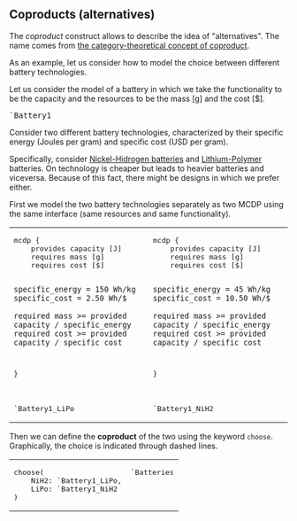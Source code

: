 ## Coproducts (alternatives)

The *coproduct* construct allows to describe the idea of
"alternatives". The name comes from [the category-theoretical concept
of coproduct][cat-coproduct].

[cat-coproduct]: https://en.wikipedia.org/wiki/Coproduct

As an example, let us consider how to model the choice
between different battery technologies.

Let us consider the model of a battery in which we take
the functionality to be the capacity
and the resources to be the mass [g] and the cost [$].


<pre class='mcdp' id='Battery1' style='display:none'>
mcdp {
	provides capacity [J]
	requires mass [g]
	requires cost [$]

	specific_energy = 150 Wh/kg
    specific_cost = 2.50 Wh/$

	required mass >= provided capacity / specific_energy
	required cost >= provided capacity / specific_cost
}
</pre>

<pre class='ndp_graph_templatized_labeled'>`Battery1</pre>


Consider two different battery technologies,
characterized by their specific energy (Joules per gram)
and specific cost (USD per gram).

Specifically, consider [Nickel-Hidrogen batteries][NiH2]
and [Lithium-Polymer][LiPo] batteries.
On technology is cheaper but leads to heavier batteries
and viceversa. Because of this fact, there might be designs
in which we prefer either.

[NiH2]: https://en.wikipedia.org/wiki/Nickel%E2%80%93hydrogen_battery
[Lipo]: https://en.wikipedia.org/wiki/Lithium_polymer_battery

First we model the two battery technologies separately
as two MCDP using the same interface (same resources and same functionality).

<table>
<tr>
<td>
<pre class='mcdp' id='Battery1_LiPo' label='Battery_LiPo.mcdp'>
mcdp {
	provides capacity [J]
	requires mass [g]
	requires cost [$]

	specific_energy = 150 Wh/kg
    specific_cost = 2.50 Wh/$

	required mass >= provided capacity / specific_energy
	required cost >= provided capacity / specific_cost
}
</pre>
</td>
<td>
<pre class='mcdp' id='Battery1_NiH2' label='Battery1_NiH2.mcdp'>
mcdp {
	provides capacity [J]
	requires mass [g]
	requires cost [$]

	specific_energy = 45 Wh/kg
    specific_cost = 10.50 Wh/$

	required mass >= provided capacity / specific_energy
	required cost >= provided capacity / specific_cost
}
</pre>
</td>
</tr>
	<tr>
		<td>
			<pre class='ndp_graph_templatized_labeled'>`Battery1_LiPo</pre>
		</td>
		<td>
			<pre class='ndp_graph_templatized_labeled'>`Battery1_NiH2</pre>
		</td>
	</tr>
</table>

Then we can define the **coproduct** of the two using
the keyword <code><span class="CoproductWithNamesChooseKeyword">choose</span></code>.
Graphically, the choice is indicated through dashed lines.

<table>
<tr>
<td valign="top">
<pre class='mcdp' id='Batteries' label='Batteries.mcdp'>
choose(
	NiH2: `Battery1_LiPo,
	LiPo: `Battery1_NiH2
)
</pre>
</td>
<td valign="top">
<pre class='ndp_graph_enclosed'>`Batteries</pre>
</td>
</tr>
</table>
